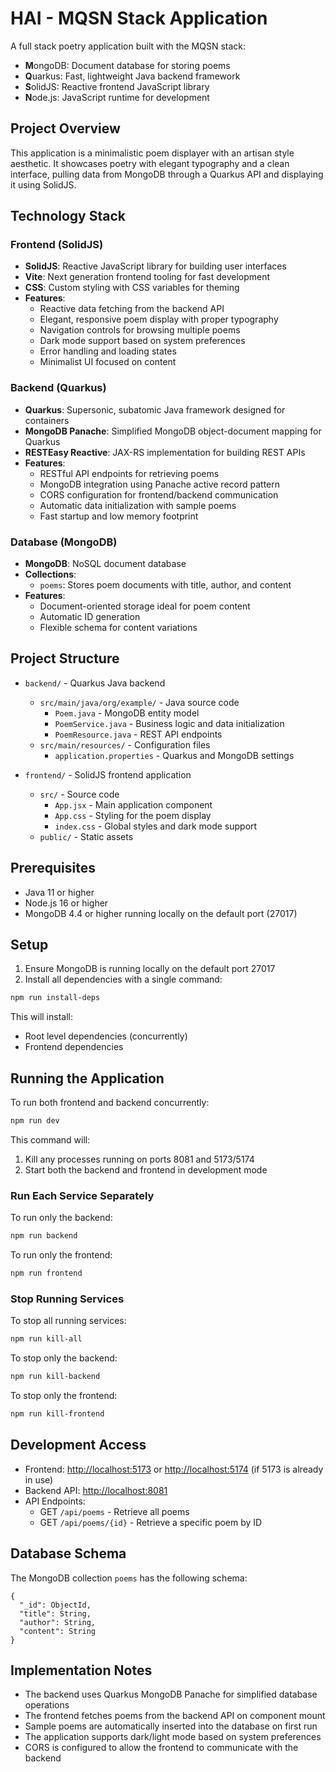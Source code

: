 # HAI - MQSN Stack Application

A full stack poetry application built with the MQSN stack:
- **M**ongoDB: Document database for storing poems
- **Q**uarkus: Fast, lightweight Java backend framework
- **S**olidJS: Reactive frontend JavaScript library
- **N**ode.js: JavaScript runtime for development

## Project Overview

This application is a minimalistic poem displayer with an artisan style aesthetic. It showcases poetry with elegant typography and a clean interface, pulling data from MongoDB through a Quarkus API and displaying it using SolidJS.

## Technology Stack

### Frontend (SolidJS)
- **SolidJS**: Reactive JavaScript library for building user interfaces
- **Vite**: Next generation frontend tooling for fast development
- **CSS**: Custom styling with CSS variables for theming
- **Features**:
  - Reactive data fetching from the backend API
  - Elegant, responsive poem display with proper typography
  - Navigation controls for browsing multiple poems
  - Dark mode support based on system preferences
  - Error handling and loading states
  - Minimalist UI focused on content

### Backend (Quarkus)
- **Quarkus**: Supersonic, subatomic Java framework designed for containers
- **MongoDB Panache**: Simplified MongoDB object-document mapping for Quarkus
- **RESTEasy Reactive**: JAX-RS implementation for building REST APIs
- **Features**:
  - RESTful API endpoints for retrieving poems
  - MongoDB integration using Panache active record pattern
  - CORS configuration for frontend/backend communication
  - Automatic data initialization with sample poems
  - Fast startup and low memory footprint

### Database (MongoDB)
- **MongoDB**: NoSQL document database
- **Collections**: 
  - `poems`: Stores poem documents with title, author, and content
- **Features**:
  - Document-oriented storage ideal for poem content
  - Automatic ID generation
  - Flexible schema for content variations

## Project Structure

- `backend/` - Quarkus Java backend
  - `src/main/java/org/example/` - Java source code
    - `Poem.java` - MongoDB entity model
    - `PoemService.java` - Business logic and data initialization
    - `PoemResource.java` - REST API endpoints
  - `src/main/resources/` - Configuration files
    - `application.properties` - Quarkus and MongoDB settings

- `frontend/` - SolidJS frontend application
  - `src/` - Source code
    - `App.jsx` - Main application component
    - `App.css` - Styling for the poem display
    - `index.css` - Global styles and dark mode support
  - `public/` - Static assets

## Prerequisites

- Java 11 or higher
- Node.js 16 or higher
- MongoDB 4.4 or higher running locally on the default port (27017)

## Setup

1. Ensure MongoDB is running locally on the default port 27017
2. Install all dependencies with a single command:

```bash
npm run install-deps
```

This will install:
- Root level dependencies (concurrently)
- Frontend dependencies

## Running the Application

To run both frontend and backend concurrently:

```bash
npm run dev
```

This command will:
1. Kill any processes running on ports 8081 and 5173/5174
2. Start both the backend and frontend in development mode

### Run Each Service Separately

To run only the backend:

```bash
npm run backend
```

To run only the frontend:

```bash
npm run frontend
```

### Stop Running Services

To stop all running services:

```bash
npm run kill-all
```

To stop only the backend:

```bash
npm run kill-backend
```

To stop only the frontend:

```bash
npm run kill-frontend
```

## Development Access

- Frontend: [http://localhost:5173](http://localhost:5173) or [http://localhost:5174](http://localhost:5174) (if 5173 is already in use)
- Backend API: [http://localhost:8081](http://localhost:8081)
- API Endpoints:
  - GET `/api/poems` - Retrieve all poems
  - GET `/api/poems/{id}` - Retrieve a specific poem by ID

## Database Schema

The MongoDB collection `poems` has the following schema:

```
{
  "_id": ObjectId,
  "title": String,
  "author": String,
  "content": String
}
```

## Implementation Notes

- The backend uses Quarkus MongoDB Panache for simplified database operations
- The frontend fetches poems from the backend API on component mount
- Sample poems are automatically inserted into the database on first run
- The application supports dark/light mode based on system preferences
- CORS is configured to allow the frontend to communicate with the backend
